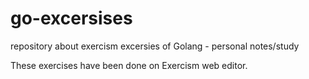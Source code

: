 # go-excersises
repository about exercism excersies of Golang - personal notes/study

These exercises have been done on Exercism web editor.
